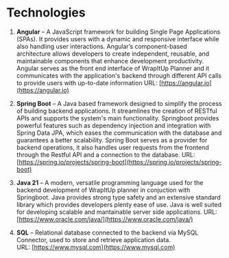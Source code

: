 # Technologies

1. **Angular** – A JavaScript framework for building Single Page Applications (SPAs). It provides users with a dynamic and responsive interface while also handling user interactions. Angular’s component-based architecture allows developers to create independent, reusable, and maintainable components that enhance development productivity. Angular serves as the front end interface of WrapItUp Planner and it communicates with the application's backend through different API calls to provide users with up-to-date information 
   URL: [https://angular.io](https://angular.io)

2. **Spring Boot** – A Java based framework designed to simplify the process of building backend applications. It streamlines the creation of RESTful APIs and supports the system's main functionality. Springboot provides powerful features such as dependency injection and integration with Spring Data JPA, which eases the communication with the database and guarantees a better scalability. Spring Boot serves as a provider for backend operations, it also handles user requests from the frontend through the Restful API and a connection to the database.
   URL: [https://spring.io/projects/spring-boot](https://spring.io/projects/spring-boot)

3. **Java 21** – A modern, versatile programming language used for the backend development of WrapItUp planner in conjuction with Springboot. Java provides strong type safety and an extensive standard library which provides developers plenty ease of use. Java is well suited for developing scalable and mantainable server side applications. 
   URL: [https://www.oracle.com/java/](https://www.oracle.com/java/)

4. **SQL** – Relational database connected to the backend via MySQL Connector, used to store and retrieve application data.  
   URL: [https://www.mysql.com](https://www.mysql.com)


